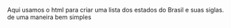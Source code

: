 Aqui usamos o html para criar uma lista dos estados do Brasil e suas siglas. de uma maneira bem simples
